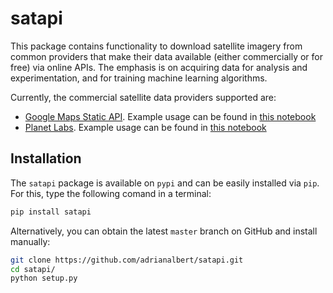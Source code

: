 # satapi

This package contains functionality to download satellite imagery from common providers that make their data available (either commercially or for free) via online APIs. The emphasis is on acquiring data for analysis and experimentation, and for training machine learning algorithms.

Currently, the commercial satellite data providers supported are:

* [Google Maps Static API](https://developers.google.com/maps/documentation/static-maps/). Example usage can be found in [this notebook](./examples/Google&nbspMaps&nbspStatic&nbspAPI&nbspExample.ipynb)
* [Planet Labs](https://www.planet.com/docs/reference/). Example usage can be found in [this notebook](./examples/Test&nbspcustom&nbspPlanet&nbspLabs&nbspAPI&nbspclient.ipynb)

## Installation

The `satapi` package is available on `pypi` and can be easily installed via `pip`. For this, type the following comand in a terminal:
```bash
pip install satapi
```

Alternatively, you can obtain the latest `master` branch on GitHub and install manually:
```bash
git clone https://github.com/adrianalbert/satapi.git
cd satapi/
python setup.py 
```


